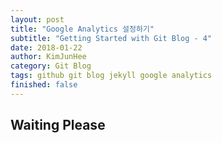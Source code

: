 ```yaml
---
layout: post
title: "Google Analytics 설정하기"
subtitle: "Getting Started with Git Blog - 4"
date: 2018-01-22
author: KimJunHee
category: Git Blog
tags: github git blog jekyll google analytics
finished: false
---
```


## Waiting Please
